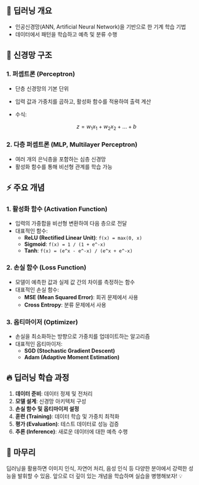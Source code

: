 ## 🤖 딥러닝 개요
- 인공신경망(ANN, Artificial Neural Network)을 기반으로 한 기계 학습 기법
- 데이터에서 패턴을 학습하고 예측 및 분류 수행

## 🧠 신경망 구조
### 1. 퍼셉트론 (Perceptron)
- 단층 신경망의 기본 단위
- 입력 값과 가중치를 곱하고, 활성화 함수를 적용하여 출력 계산
- 수식: 
  
  ```math
  z = w_1x_1 + w_2x_2 + ... + b
  ```

### 2. 다층 퍼셉트론 (MLP, Multilayer Perceptron)
- 여러 개의 은닉층을 포함하는 심층 신경망
- 활성화 함수를 통해 비선형 관계를 학습 가능

## ⚡ 주요 개념
### 1. 활성화 함수 (Activation Function)
- 입력의 가중합을 비선형 변환하여 다음 층으로 전달
- 대표적인 함수:
  - **ReLU (Rectified Linear Unit)**: `f(x) = max(0, x)`
  - **Sigmoid**: `f(x) = 1 / (1 + e^-x)`
  - **Tanh**: `f(x) = (e^x - e^-x) / (e^x + e^-x)`

### 2. 손실 함수 (Loss Function)
- 모델이 예측한 값과 실제 값 간의 차이를 측정하는 함수
- 대표적인 손실 함수:
  - **MSE (Mean Squared Error)**: 회귀 문제에서 사용
  - **Cross Entropy**: 분류 문제에서 사용

### 3. 옵티마이저 (Optimizer)
- 손실을 최소화하는 방향으로 가중치를 업데이트하는 알고리즘
- 대표적인 옵티마이저:
  - **SGD (Stochastic Gradient Descent)**
  - **Adam (Adaptive Moment Estimation)**

## 🔥 딥러닝 학습 과정
1. **데이터 준비**: 데이터 정제 및 전처리
2. **모델 설계**: 신경망 아키텍처 구성
3. **손실 함수 및 옵티마이저 설정**
4. **훈련 (Training)**: 데이터 학습 및 가중치 최적화
5. **평가 (Evaluation)**: 테스트 데이터로 성능 검증
6. **추론 (Inference)**: 새로운 데이터에 대한 예측 수행

## 🚀 마무리
딥러닝을 활용하면 이미지 인식, 자연어 처리, 음성 인식 등 다양한 분야에서 강력한 성능을 발휘할 수 있음. 앞으로 더 깊이 있는 개념을 학습하며 실습을 병행해보자! 💡
